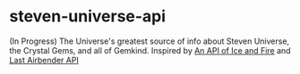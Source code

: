 # steven-universe-api
(In Progress) The Universe's greatest source of info about Steven Universe, the Crystal Gems, and all of Gemkind.
Inspired by [An API of Ice and Fire](https://github.com/joakimskoog/AnApiOfIceAndFire) and [Last Airbender API](https://github.com/paigeegorry/last-airbender-api)
